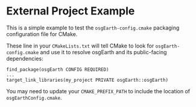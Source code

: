 # External Project Example
This is a simple example to test the `osgEarth-config.cmake` packaging configuration file for CMake.

These line in your `CMakeLists.txt` will tell CMake to look for `osgEarth-config.cmake` and use it to resolve osgEarth and its public-facing dependencies:
```
find_package(osgEarth CONFIG REQUIRED)
...
target_link_libraries(my_project PRIVATE osgEarth::osgEarth)
```
You may need to update your `CMAKE_PREFIX_PATH` to include the location of `osgEarthConfig.cmake`.